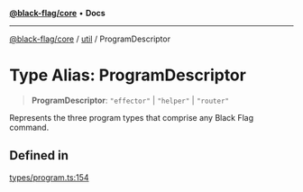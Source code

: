 [**@black-flag/core**](../../README.md) • **Docs**

***

[@black-flag/core](../../README.md) / [util](../README.md) / ProgramDescriptor

# Type Alias: ProgramDescriptor

> **ProgramDescriptor**: `"effector"` \| `"helper"` \| `"router"`

Represents the three program types that comprise any Black Flag command.

## Defined in

[types/program.ts:154](https://github.com/Xunnamius/black-flag/blob/96ce293f8a136c82839c1e658d19dc9a2441c0ab/types/program.ts#L154)
